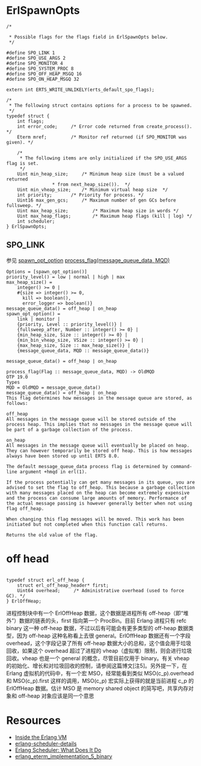 # 

# ErlSpawnOpts

```
/*

 * Possible flags for the flags field in ErlSpawnOpts below.
 */

#define SPO_LINK 1
#define SPO_USE_ARGS 2
#define SPO_MONITOR 4
#define SPO_SYSTEM_PROC 8
#define SPO_OFF_HEAP_MSGQ 16
#define SPO_ON_HEAP_MSGQ 32

extern int ERTS_WRITE_UNLIKELY(erts_default_spo_flags);

/*
 * The following struct contains options for a process to be spawned.
 */
typedef struct {
    int flags;
    int error_code;     /* Error code returned from create_process(). */
    Eterm mref;         /* Monitor ref returned (if SPO_MONITOR was given). */

    /*
     * The following items are only initialized if the SPO_USE_ARGS flag is set.
     */
    Uint min_heap_size;     /* Minimum heap size (must be a valued returned
                 * from next_heap_size()).  */
    Uint min_vheap_size;    /* Minimum virtual heap size  */
    int priority;       /* Priority for process. */
    Uint16 max_gen_gcs;     /* Maximum number of gen GCs before fullsweep. */
    Uint max_heap_size;         /* Maximum heap size in words */
    Uint max_heap_flags;        /* Maximum heap flags (kill | log) */
    int scheduler;
} ErlSpawnOpts;
```

## SPO_LINK

参见
[spawn_opt_option](http://erlang.org/doc/man/erlang.html#spawn_opt-5)
[ process_flag(message_queue_data, MQD)](http://erlang.org/doc/man/erlang.html#process_flag_message_queue_data)
```
Options = [spawn_opt_option()]
priority_level() = low | normal | high | max
max_heap_size() =
    integer() >= 0 |
    #{size => integer() >= 0,
      kill => boolean(),
      error_logger => boolean()}
message_queue_data() = off_heap | on_heap
spawn_opt_option() =
    link | monitor |
    {priority, Level :: priority_level()} |
    {fullsweep_after, Number :: integer() >= 0} |
    {min_heap_size, Size :: integer() >= 0} |
    {min_bin_vheap_size, VSize :: integer() >= 0} |
    {max_heap_size, Size :: max_heap_size()} |
    {message_queue_data, MQD :: message_queue_data()}
    
message_queue_data() = off_heap | on_heap

process_flag(Flag :: message_queue_data, MQD) -> OldMQD
OTP 19.0
Types
MQD = OldMQD = message_queue_data()
message_queue_data() = off_heap | on_heap
This flag determines how messages in the message queue are stored, as follows:

off_heap
All messages in the message queue will be stored outside of the process heap. This implies that no messages in the message queue will be part of a garbage collection of the process.

on_heap
All messages in the message queue will eventually be placed on heap. They can however temporarily be stored off heap. This is how messages always have been stored up until ERTS 8.0.

The default message_queue_data process flag is determined by command-line argument +hmqd in erl(1).

If the process potentially can get many messages in its queue, you are advised to set the flag to off_heap. This because a garbage collection with many messages placed on the heap can become extremely expensive and the process can consume large amounts of memory. Performance of the actual message passing is however generally better when not using flag off_heap.

When changing this flag messages will be moved. This work has been initiated but not completed when this function call returns.

Returns the old value of the flag.
```
# off head

```

typedef struct erl_off_heap {
    struct erl_off_heap_header* first;
    Uint64 overhead;     /* Administrative overhead (used to force GC). */
} ErlOffHeap;
```

进程控制块中有一个 ErlOffHeap 数据，这个数据是进程所有 off-heap（即“堆外”）数据的链表的头，first 指向第一个 ProcBin。目前 Erlang 进程只有 refc binary 这一种 off-heap 数据，不过以后有可能会有更多类型的 off-heap 数据类型，因为 off-heap 这种名称看上去很 general。ErlOffHeap 数据还有一个字段 overhead，这个字段记录了所有 off-heap 数据大小的总和，这个值会用于垃圾回收，如果这个 overhead 超过了进程的 vheap（虚拟堆）限制，则会进行垃圾回收。vheap 也是一个 general 的概念，尽管目前仅用于 binary。有关 vheap 的初始化、增长和对垃圾回收的控制，请参阅这篇博文[注5]。另外提一下，在 Erlang 虚拟机的代码中，有一个宏 MSO，经常能看到类似 MSO(c_p).overhead 和 MSO(c_p).first 这样的调用，MSO(c_p) 宏实际上获得的就是当前进程 c_p 的 ErlOffHeap 数据。估计 MSO 是 memory shared object 的简写吧，共享内存对象和 off-heap 对象应该是同一个意思

# Resources

* [Inside the Erlang VM](https://erlang.org/euc/08/euc_smp.pdf)
* [erlang-scheduler-details](https://hamidreza-s.github.io/erlang/scheduling/real-time/preemptive/migration/2016/02/09/erlang-scheduler-details.html)
* [Erlang Scheduler: What Does It Do](http://erlang.org/pipermail/erlang-questions/2001-April/003132.html)
* [erlang_eterm_implementation_5_binary](https://www.cnblogs.com/zhengsyao/p/erlang_eterm_implementation_5_binary.html)
